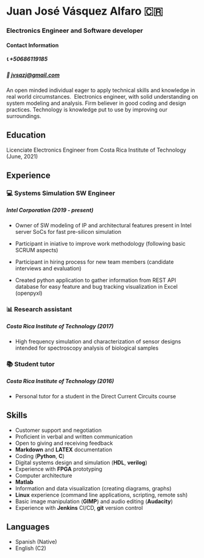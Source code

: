 # Juan José Vásquez Alfaro 🇨🇷️
###  Electronics Engineer and Software developer
#### Contact Information
##### 📞️ +50686119185
##### 📧️ jvsqzj@gmail.com 

An open minded individual eager to apply technical skills and knowledge in real world circumstances. 
Electronics engineer, with solid understanding on system modeling and analysis. 
Firm believer in good coding and design practices. Technology is knowledge put to use by improving our surroundings.   

## Education
Licenciate Electronics Engineer from Costa Rica Institute of Technology (June, 2021)

## Experience
### 💻️ Systems Simulation SW Engineer 
##### **Intel Corporation** (2019 - present)
- Owner of SW modeling of IP and architectural features present in Intel server SoCs for fast pre-silicon simulation

- Participant in iniative to improve work methodology (following basic SCRUM aspects)

- Participant in hiring process for new team members (candidate interviews and evaluation)

- Created python application to gather information from REST API database for easy feature and bug tracking visualization in Excel (openpyxl)

### 📊️ Research assistant 
##### **Costa Rica Institute of Technology** (2017)
- High frequency simulation and characterization of sensor designs intended for spectroscopy analysis of biological samples  

### 📚️ Student tutor 
##### **Costa Rica Institute of Technology** (2016)
- Personal tutor for a student in the Direct Current Circuits course 

## Skills
- Customer support and negotiation
- Proficient in verbal and written communication
- Open to giving and receiving feedback
- **Markdown** and **LATEX** documentation
- Coding (**Python**, **C**)
- Digital systems design and simulation (**HDL**, **verilog**)
- Experience with **FPGA** prototyping
- Computer architecture
- **Matlab**
- Information and data visualization (creating diagrams, graphs)
- **Linux** experience (command line applications, scripting, remote ssh)
- Basic image manipulation (**GIMP**) and audio editing (**Audacity**)
- Experience with **Jenkins** CI/CD, **git** version control

## Languages
- Spanish (Native)
- English (C2)
